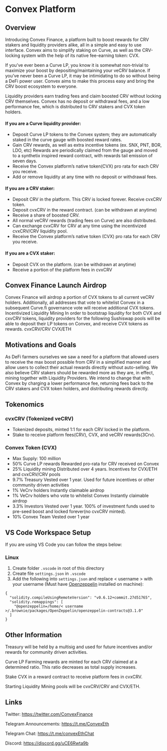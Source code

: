 # Convex Platform

Overview
----
Introducing Convex Finance, a platform built to boost rewards for CRV stakers and liquidity providers alike, all in a simple and easy to use interface. Convex aims to simplify staking on Curve, as well as the CRV-locking system with the help of its native fee-earning token: CVX.


If you’ve ever been a Curve LP, you know it is somewhat non-trivial to maximize your boost by depositing/maintaining your veCRV balance. If you’ve never been a Curve LP, it may be intimidating to do so without being a DeFi power user. Convex aims to make this process easy and bring the CRV boost ecosystem to everyone.

Liquidity providers earn trading fees and claim boosted CRV without locking CRV themselves.
Convex has no deposit or withdrawal fees, and a low performance fee, which is distributed to CRV stakers and CVX token holders.


#### If you are a Curve liquidity provider:
- Deposit Curve LP tokens to the Convex system; they are automatically staked in the curve gauge with boosted reward rates.
- Gain CRV rewards, as well as extra incentive tokens (ex. SNX, PNT, BOR, LDO, etc)
Rewards are periodically claimed from the gauge and moved to a synthetix inspired reward contract, with rewards tail emission of seven days.
- Receive the Convex platform’s native token(CVX) pro rata for each CRV you receive.
- Add or remove liquidity at any time with no deposit or withdrawal fees.

#### If you are a CRV staker:
- Deposit CRV in the platform. This CRV is locked forever. Receive cvxCRV token.
- Deposit cvxCRV in the reward contract. (can be withdrawn at anytime)
- Receive a share of boosted CRV.
- All normal veCRV rewards (trading fees on Curve) are also distributed.
- Can exchange cvxCRV for CRV at any time using the incentivized cvxCRV/CRV liquidity pool.
- Receive the Convex platform’s native token (CVX) pro rata for each CRV you receive.

#### If you are a CVX staker:
- Deposit CVX on the platform. (can be withdrawn at anytime)
- Receive a portion of the platform fees in cvxCRV

Convex Finance Launch Airdrop
----
Convex Finance will airdrop a portion of CVX tokens to all current veCRV holders. Additionally, all addresses that vote to whitelist Convex in a subsequent Curve.fi governance vote will receive additional CVX tokens.
Incentivized Liquidity Mining
In order to bootstrap liquidity for both CVX and cxvCRV tokens, liquidity providers for the following Sushiswap pools will be able to deposit their LP tokens on Convex, and receive CVX tokens as rewards.
cvxCRV/CRV
CVX/ETH


Motivations and Goals
----
As DeFi farmers ourselves we saw a need for a platform that allowed users to receive the max boost possible from CRV in a simplified manner and allow users to collect their actual rewards directly without auto-selling. We also believe CRV stakers should be rewarded more as they are, in effect, mining together with Liquidity Providers. We intend to change that with Convex by charging a lower performance fee, returning fees back to the CRV stakers and CVX token holders, and distributing rewards directly.


Tokenomics
----
### cvxCRV (Tokenized veCRV)
- Tokenized deposits, minted 1:1 for each CRV locked in the platform.
- Stake to receive platform fees(CRV), CVX, and veCRV rewards(3Crv).


### Convex Token (CVX)
- Max Supply: 100 million
- 50% Curve LP rewards
	Rewarded pro-rata for CRV received on Convex
- 25% Liquidity mining
	Distributed over 4 years. Incentives for CVX/ETH and cvxCRV/CRV pools
- 9.7% Treasury
	Vested over 1 year. Used for future incentives or other community driven activities
- 1% VeCrv holders
	Instantly claimable airdrop
- 1% VeCrv holders who vote to whitelist Convex
	Instantly claimable airdrop
- 3.3% Investors
	Vested over 1 year. 100% of investment funds used to pre-seed boost and locked forever(no cvxCRV minted).
- 10% Convex Team
	Vested over 1 year

VS Code Workspace Setup
----
If you are using VS Code you can follow the steps below:

### Linux
1. Create folder ```.vscode``` in root of this directory
2. Create file ```settings.json``` in ```.vscode```
3. Add the following into ```settings.json``` and replace < username > with your username (Must have [Openzeppelin](https://docs.openzeppelin.com/cli/2.6/getting-started]) installed on machine):
```
{
  "solidity.compileUsingRemoteVersion": "v0.6.12+commit.27d51765",
  "solidity.remappings": [
    "@openzeppelin=/home/< username >/.brownie/packages/OpenZeppelin/openzeppelin-contracts@3.1.0"	
  ]
}
```

Other Information
----
Treasury will be held by a multisig and used for future incentives and/or rewards for community driven activities.

Curve LP Farming rewards are minted for each CRV claimed at a determined ratio. This ratio decreases as total supply increases.

Stake CVX in a reward contract to receive platform fees in cvxCRV.

Starting Liquidity Mining pools will be cvxCRV/CRV and CVX/ETH.

Links
----
Twitter: https://twitter.com/ConvexFinance

Telegram Announcements: https://t.me/ConvexEth

Telegram Chat: https://t.me/convexEthChat

Discord: https://discord.gg/uCE6Rwta9b
